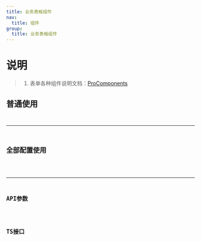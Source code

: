 ```yaml
---
title: 业务表格组件
nav:
  title: 组件
group:
  title: 业务表格组件
---
```



# 说明

> 1. 表单各种组件说明文档：[ProComponents](https://procomponents.ant.design/components/table)


## 普通使用
<code src="@/components/TableCustom/Example/use.tsx" 
      title="普通使用" 
      desc="普通使用表格"
    />

---

## 全部配置使用
<code src="@/components/TableCustom/Example/use2.tsx" 
      title="全部配置使用" 
      desc="全部配置使用"
    />

---

## API参数

<API src="./index.tsx"></API>

## TS接口

<API src="./Example/TableTypes/index.tsx" exports='["TablePropsType","ButtonGroupType","PaginationConfig"]'></API>
